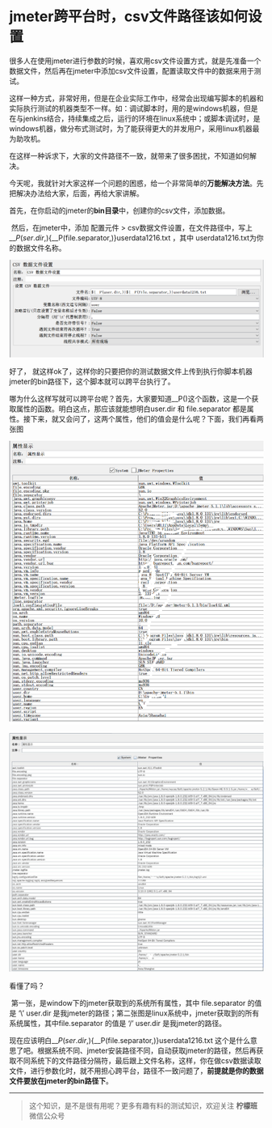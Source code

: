 # jmeter跨平台时，csv文件路径该如何设置

​	很多人在使用jmeter进行参数的时候，喜欢用csv文件设置方式，就是先准备一个数据文件，然后再在jmeter中添加csv文件设置，配置读取文件中的数据来用于测试。

​	这样一种方式，非常好用，但是在企业实际工作中，经常会出现编写脚本的机器和实际执行测试的机器类型不一样。如：调试脚本时，用的是windows机器，但是在与jenkins结合，持续集成之后，运行的环境在linux系统中；或脚本调试时，是windows机器，做分布式测试时，为了能获得更大的并发用户，采用linux机器最为助攻机。

​	在这样一种诉求下，大家的文件路径不一致，就带来了很多困扰，不知道如何解决。

​	今天呢，我就针对大家这样一个问题的困惑，给一个非常简单的**万能解决方法**。先把解决办法给大家，后面，再给大家讲解。

​	首先，在你启动的jmeter的**bin目录**中，创建你的csv文件，添加数据。

​	然后，在jmeter中，添加 配置元件 > csv数据文件设置，在文件路径中，写上 ${\_\_P(ser.dir,)}${__P(file.separator,)}userdata1216.txt ，其中 userdata1216.txt为你的数据文件名称。

![image-20191216180554673](image/image-54673.png)

好了， 就这样ok了，这样你的只要把你的测试数据文件上传到执行你脚本机器jmeter的bin路径下，这个脚本就可以跨平台执行了。

​	哪为什么这样写就可以跨平台呢？首先，大家要知道__P()这个函数，这是一个获取属性的函数。明白这点，那应该就能想明白user.dir 和 file.separator 都是属性。接下来，就又会问了，这两个属性，他们的值会是什么呢？下面，我们再看两张图

![image-20191216184952023](image/image-52023.png)

![linuxsystem](image/linuxsystem.jpg)

看懂了吗？

​	第一张，是window下的jmeter获取到的系统所有属性，其中 file.separator 的值是 ‘\’  user.dir 是我jmeter的路径；第二张图是linux系统中，jmeter获取到的所有系统属性，其中file.separator 的值是 ‘/’  user.dir 是我jmeter的路径。

现在应该明白${\_\_P(ser.dir,)}${__P(file.separator,)}userdata1216.txt  这个是什么意思了吧。根据系统不同、jmeter安装路径不同，自动获取jmeter的路径，然后再获取不同系统下的文件路径分隔符，最后跟上文件名称，这样，你在做csv数据读取文件，进行参数化时，就不用担心跨平台，路径不一致问题了，**前提就是你的数据文件要放在jmeter的bin路径下**。

---
> 这个知识，是不是很有用呢？更多有趣有料的测试知识，欢迎关注 **柠檬班**微信公众号